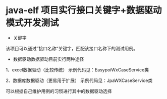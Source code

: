 # java-elf 项目实行接口关键字+数据驱动模式开发测试

- 关键字

该项目可以通过”接口名称“关键字，匹配该接口名称下的测试用例。

- 数据驱动数据驱动目前实行两种途径

1、excel数据驱动（比较传统）
示例代码见：EasypoiWxCaseService类

2、数据库数据驱动（更易用于扩展）
示例代码见：JpaWXCaseService类

可以根据自己维护用例的习惯进行其中的数据驱动选择

